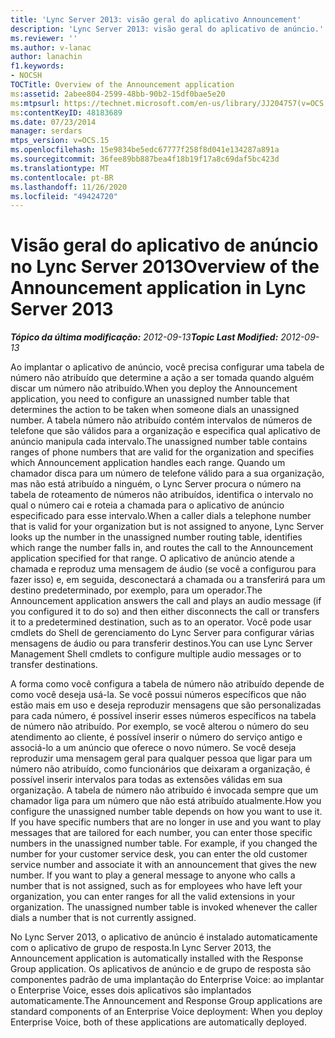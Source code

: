 ```yaml
---
title: 'Lync Server 2013: visão geral do aplicativo Announcement'
description: 'Lync Server 2013: visão geral do aplicativo de anúncio.'
ms.reviewer: ''
ms.author: v-lanac
author: lanachin
f1.keywords:
- NOCSH
TOCTitle: Overview of the Announcement application
ms:assetid: 2abee804-2599-48bb-90b2-15df0bae5e20
ms:mtpsurl: https://technet.microsoft.com/en-us/library/JJ204757(v=OCS.15)
ms:contentKeyID: 48183689
ms.date: 07/23/2014
manager: serdars
mtps_version: v=OCS.15
ms.openlocfilehash: 15e9834be5edc67777f258f8d041e134287a891a
ms.sourcegitcommit: 36fee89bb887bea4f18b19f17a8c69daf5bc423d
ms.translationtype: MT
ms.contentlocale: pt-BR
ms.lasthandoff: 11/26/2020
ms.locfileid: "49424720"
---
```

# <a name="overview-of-the-announcement-application-in-lync-server-2013"></a><span data-ttu-id="b6468-103">Visão geral do aplicativo de anúncio no Lync Server 2013</span><span class="sxs-lookup"><span data-stu-id="b6468-103">Overview of the Announcement application in Lync Server 2013</span></span>

<div data-xmlns="http://www.w3.org/1999/xhtml">

<div class="topic" data-xmlns="http://www.w3.org/1999/xhtml" data-msxsl="urn:schemas-microsoft-com:xslt" data-cs="https://msdn.microsoft.com/">

<div data-asp="https://msdn2.microsoft.com/asp">



</div>

<div id="mainSection">

<div id="mainBody"><span data-ttu-id="b6468-104">

<span> </span></span><span class="sxs-lookup"><span data-stu-id="b6468-104">

<span> </span></span></span>

<span data-ttu-id="b6468-105">_**Tópico da última modificação:** 2012-09-13_</span><span class="sxs-lookup"><span data-stu-id="b6468-105">_**Topic Last Modified:** 2012-09-13_</span></span>

<span data-ttu-id="b6468-106">Ao implantar o aplicativo de anúncio, você precisa configurar uma tabela de número não atribuído que determine a ação a ser tomada quando alguém discar um número não atribuído.</span><span class="sxs-lookup"><span data-stu-id="b6468-106">When you deploy the Announcement application, you need to configure an unassigned number table that determines the action to be taken when someone dials an unassigned number.</span></span> <span data-ttu-id="b6468-107">A tabela número não atribuído contém intervalos de números de telefone que são válidos para a organização e especifica qual aplicativo de anúncio manipula cada intervalo.</span><span class="sxs-lookup"><span data-stu-id="b6468-107">The unassigned number table contains ranges of phone numbers that are valid for the organization and specifies which Announcement application handles each range.</span></span> <span data-ttu-id="b6468-108">Quando um chamador disca para um número de telefone válido para a sua organização, mas não está atribuído a ninguém, o Lync Server procura o número na tabela de roteamento de números não atribuídos, identifica o intervalo no qual o número cai e roteia a chamada para o aplicativo de anúncio especificado para esse intervalo.</span><span class="sxs-lookup"><span data-stu-id="b6468-108">When a caller dials a telephone number that is valid for your organization but is not assigned to anyone, Lync Server looks up the number in the unassigned number routing table, identifies which range the number falls in, and routes the call to the Announcement application specified for that range.</span></span> <span data-ttu-id="b6468-109">O aplicativo de anúncio atende a chamada e reproduz uma mensagem de áudio (se você a configurou para fazer isso) e, em seguida, desconectará a chamada ou a transferirá para um destino predeterminado, por exemplo, para um operador.</span><span class="sxs-lookup"><span data-stu-id="b6468-109">The Announcement application answers the call and plays an audio message (if you configured it to do so) and then either disconnects the call or transfers it to a predetermined destination, such as to an operator.</span></span> <span data-ttu-id="b6468-110">Você pode usar cmdlets do Shell de gerenciamento do Lync Server para configurar várias mensagens de áudio ou para transferir destinos.</span><span class="sxs-lookup"><span data-stu-id="b6468-110">You can use Lync Server Management Shell cmdlets to configure multiple audio messages or to transfer destinations.</span></span>

<span data-ttu-id="b6468-p102">A forma como você configura a tabela de número não atribuído depende de como você deseja usá-la. Se você possui números específicos que não estão mais em uso e deseja reproduzir mensagens que são personalizadas para cada número, é possível inserir esses números específicos na tabela de número não atribuído. Por exemplo, se você alterou o número do seu atendimento ao cliente, é possível inserir o número do serviço antigo e associá-lo a um anúncio que oferece o novo número. Se você deseja reproduzir uma mensagem geral para qualquer pessoa que ligar para um número não atribuído, como funcionários que deixaram a organização, é possível inserir intervalos para todas as extensões válidas em sua organização. A tabela de número não atribuído é invocada sempre que um chamador liga para um número que não está atribuído atualmente.</span><span class="sxs-lookup"><span data-stu-id="b6468-p102">How you configure the unassigned number table depends on how you want to use it. If you have specific numbers that are no longer in use and you want to play messages that are tailored for each number, you can enter those specific numbers in the unassigned number table. For example, if you changed the number for your customer service desk, you can enter the old customer service number and associate it with an announcement that gives the new number. If you want to play a general message to anyone who calls a number that is not assigned, such as for employees who have left your organization, you can enter ranges for all the valid extensions in your organization. The unassigned number table is invoked whenever the caller dials a number that is not currently assigned.</span></span>

<span data-ttu-id="b6468-116">No Lync Server 2013, o aplicativo de anúncio é instalado automaticamente com o aplicativo de grupo de resposta.</span><span class="sxs-lookup"><span data-stu-id="b6468-116">In Lync Server 2013, the Announcement application is automatically installed with the Response Group application.</span></span> <span data-ttu-id="b6468-117">Os aplicativos de anúncio e de grupo de resposta são componentes padrão de uma implantação do Enterprise Voice: ao implantar o Enterprise Voice, esses dois aplicativos são implantados automaticamente.</span><span class="sxs-lookup"><span data-stu-id="b6468-117">The Announcement and Response Group applications are standard components of an Enterprise Voice deployment: When you deploy Enterprise Voice, both of these applications are automatically deployed.</span></span>

<span data-ttu-id="b6468-118"></div>

<span> </span>

</div>

</div>

</span><span class="sxs-lookup"><span data-stu-id="b6468-118"></div>

<span> </span>

</div>

</div>

</span></span></div>

